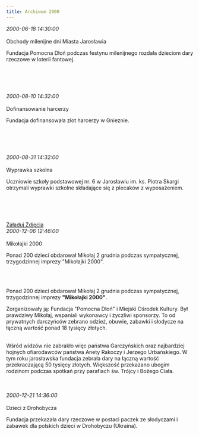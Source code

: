 ```yaml
---
title: Archiwum 2000
---
```


<div class="archiveItem">
<i>2000-06-18 14:30:00</i><br><br>
Obchody milenijne dni Miasta Jarosławia<p>Fundacja Pomocna Dłoń podczas festynu milenijnego rozdała dzieciom dary rzeczowe w loterii fantowej.</p><br><br>
<br><br>
</div>
<div class="archiveItem">
<i>2000-08-10 14:32:00</i><br><br>
Dofinansowanie harcerzy<p>Fundacja dofinansowała zlot harcerzy w Gnieznie.</p><br><br>
<br><br>
</div>
<div class="archiveItem">
<i>2000-08-31 14:32:00</i><br><br>
Wyprawka szkolna<p>Uczniowie szkoły podstawowej nr. 6 w Jarosławiu im. ks. Piotra Skargi otrzymali wyprawki szkolne składające się z plecaków z wyposażeniem.</p><br><br>
<br><br>
<a href="#" class="loadImages" data-images="1">Załaduj Zdjęcia</a><br>
<div class="centerImgs">
<a href="img/archive_files/as[1].jpg" target="_blank"><img data-src="img/archive_files/as[1].jpg" /></a><br>
</div>
</div>
<div class="archiveItem">
<i>2000-12-06 12:46:00</i><br><br>
Mikołajki 2000<p>Ponad 200 dzieci obdarował Mikołaj 2 grudnia podczas sympatycznej, trzygodzinnej imprezy "Mikołajki 2000".</p><br><br>
<p>Ponad 200 dzieci obdarował Mikołaj 2 grudnia podczas sympatycznej, trzygodzinnej imprezy <strong>"Mikołajki 2000"</strong>.</p><p>Zorganizowały ją: Fundacja "Pomocna Dłoń" i Miejski Ośrodek Kultury. Był prawdziwy Mikołaj, wspaniali wykonawcy i życzliwi sponsorzy. To od prywatnych darczyńców zebrano odzież, obuwie, zabawki i słodycze na łączną wartość ponad 18 tysięcy złotych.</p><p><br>Wśród widzów nie zabrakło więc państwa Garczyńskich oraz najbardziej hojnych ofiarodawców państwa Anety Rakoczy i Jerzego Urbańskiego. W tym roku jarosławska fundacja zebrała dary na łączną wartość przekraczającą 50 tysięcy złotych. Większość przekazano ubogim rodzinom podczas spotkań przy parafiach św. Trójcy i Bożego Ciała.</p><br><br>
</div>
<div class="archiveItem">
<i>2000-12-21 14:36:00</i><br><br>
Dzieci z Drohobycza<p>Fundacja przekazała dary rzeczowe w postaci paczek ze słodyczami i zabawek dla polskich dzieci w Drohobyczu (Ukraina).</p><br><br>
<br><br>
</div>
